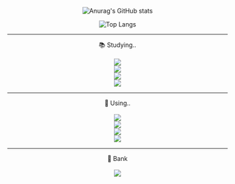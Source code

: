 <div align=center>
  
![Anurag's GitHub stats](https://github-readme-stats.vercel.app/api?username=ANTAESEOP&show_icons=true&theme=default)
  
![Top Langs](https://github-readme-stats.vercel.app/api/top-langs/?username=ANTAESEOP&layout=compact&theme=tokyonight) <br> <hr>
📚 Studying..<br> <br>
<img src="https://img.shields.io/badge/html5-E34F26?style=for-the-badge&logo=html5&logoColor=white"> <br>
<img src="https://img.shields.io/badge/css-1572B6?style=for-the-badge&logo=css3&logoColor=white"> <br>
<img src="https://img.shields.io/badge/javascript-F7DF1E?style=for-the-badge&logo=javascript&logoColor=black"> <br>
<img src="https://img.shields.io/badge/spring-6DB33F?style=for-the-badge&logo=spring&logoColor=white"> <br> <hr>
🔨 Using.. <br> <br>
<img src="https://img.shields.io/badge/mysql-4479A1?style=for-the-badge&logo=mysql&logoColor=white"> <br>
<img src="https://img.shields.io/badge/github-181717?style=for-the-badge&logo=github&logoColor=white"> <br>
<img src="https://img.shields.io/badge/Eclipse IDE-2C2255?style=for-the-badge&logo=Eclipse IDE&logoColor=white"> <br>
<img src="https://img.shields.io/badge/IntelliJ IDEA-000000?style=for-the-badge&logo=IntelliJ IDEA&logoColor=white"> <br> <hr>
🏦 Bank <br> <br>
 <a href="https://www.notion.so/Bank-73c0949b22ae4e74858f50f72bae654b" target="_blank"><img src="https://img.shields.io/badge/Notion-000000?style=for-the-badge&logo=Notion&logoColor=white"> <br>
</div>
